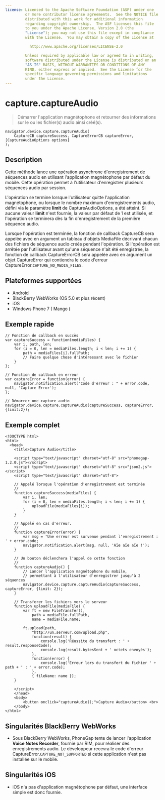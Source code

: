 ```yaml
---
license: Licensed to the Apache Software Foundation (ASF) under one
         or more contributor license agreements.  See the NOTICE file
         distributed with this work for additional information
         regarding copyright ownership.  The ASF licenses this file
         to you under the Apache License, Version 2.0 (the
         "License"); you may not use this file except in compliance
         with the License.  You may obtain a copy of the License at

           http://www.apache.org/licenses/LICENSE-2.0

         Unless required by applicable law or agreed to in writing,
         software distributed under the License is distributed on an
         "AS IS" BASIS, WITHOUT WARRANTIES OR CONDITIONS OF ANY
         KIND, either express or implied.  See the License for the
         specific language governing permissions and limitations
         under the License.
---
```


capture.captureAudio
====================

> Démarrer l'application magnétophone et retourner des informations sur le ou les fichier(s) audio ainsi créé(s).

    navigator.device.capture.captureAudio( 
	    CaptureCB captureSuccess, CaptureErrorCB captureError,  [CaptureAudioOptions options]
	);

Description
-----------

Cette méthode lance une opération asynchrone d'enregistrement de séquences audio en utilisant l'application magnétophone par défaut du mobile.  Cette opération permet à l'utilisateur d'enregistrer plusieurs séquences audio par session.

L'opération se termine lorsque l'utilisateur quitte l'application magnétophone, ou lorsque le nombre maximum d'enregistrements audio, défini via le paramètre __limit__ de CaptureAudioOptions, a été atteint.  Si aucune valeur __limit__ n'est fournie, la valeur par défaut de 1 est utilisée, et l'opération se terminera dès la fin d'enregistrement de la première séquence audio.

Lorsque l'opération est terminée, la fonction de callback CaptureCB sera appelée avec en argument un tableau d'objets MediaFile décrivant chacun des fichiers de séquence audio créés pendant l'opération.  Si l'opération est arrêtée par l'utilisateur avant qu'une séquence n'ait été enregistrée, la fonction de callback CaptureErrorCB sera appelée avec en argument un objet CaptureError qui contiendra le code d'erreur CaptureError.`CAPTURE_NO_MEDIA_FILES`.

Plateformes supportées
----------------------

- Android
- BlackBerry WebWorks (OS 5.0 et plus récent)
- iOS
- Windows Phone 7 ( Mango )

Exemple rapide
--------------

    // Fonction de callback en succès
    var captureSuccess = function(mediaFiles) {
        var i, path, len;
        for (i = 0, len = mediaFiles.length; i < len; i += 1) {
            path = mediaFiles[i].fullPath;
            // Faire quelque chose d'intéressant avec le fichier
        }
    };

    // Fonction de callback en erreur
    var captureError = function(error) {
        navigator.notification.alert("Code d'erreur : " + error.code, null, 'Capture Error');
    };

    // Démarrer une capture audio
    navigator.device.capture.captureAudio(captureSuccess, captureError, {limit:2});

Exemple complet
---------------

    <!DOCTYPE html>
    <html>
      <head>
        <title>Capture Audio</title>

        <script type="text/javascript" charset="utf-8" src="phonegap-1.2.0.js"></script>
        <script type="text/javascript" charset="utf-8" src="json2.js"></script>
        <script type="text/javascript" charset="utf-8">

        // Appelé lorsque l'opération d'enregistrement est terminée
        //
        function captureSuccess(mediaFiles) {
            var i, len;
            for (i = 0, len = mediaFiles.length; i < len; i += 1) {
                uploadFile(mediaFiles[i]);
            }	    
        }

        // Appelé en cas d'erreur.
        // 
        function captureError(error) {
	        var msg = 'Une erreur est survenue pendant l'enregistrement : ' + error.code;
            navigator.notification.alert(msg, null, 'Aïe aïe aïe !');
        }

        // Un bouton déclenchera l'appel de cette fonction
        //
        function captureAudio() {
            // Lancer l'application magnétophone du mobile, 
            // permettant à l'utilisateur d'enregistrer jusqu'à 2 séquences
            navigator.device.capture.captureAudio(captureSuccess, captureError, {limit: 2});
        }

        // Transferer les fichiers vers le serveur
        function uploadFile(mediaFile) {
            var ft = new FileTransfer(),
                path = mediaFile.fullPath,
                name = mediaFile.name;

            ft.upload(path,
                "http://un.serveur.com/upload.php",
                function(result) {
                    console.log('Réussite du transfert : ' + result.responseCode);
                    console.log(result.bytesSent + ' octets envoyés');
                },
                function(error) {
                    console.log('Erreur lors du transfert du fichier ' + path + ' : ' + error.code);
                },
                { fileName: name });   
        }

        </script>
        </head>
        <body>
            <button onclick="captureAudio();">Capture Audio</button> <br>
        </body>
    </html>

Singularités BlackBerry WebWorks
--------------------------------

- Sous BlackBerry WebWorks, PhoneGap tente de lancer l'application __Voice Notes Recorder__, fournie par RIM, pour réaliser des enregistrements audio.  Le développeur recevra le code d'erreur CaptureError.`CAPTURE_NOT_SUPPORTED` si cette application n'est pas installée sur le mobile.

Singularités iOS
----------------

- iOS n'a pas d'application magnétophone par défaut, une interface simple est donc fournie.
